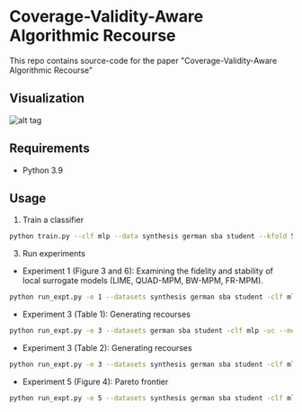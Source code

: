 # Coverage-Validity-Aware Algorithmic Recourse

This repo contains source-code for the paper "Coverage-Validity-Aware Algorithmic Recourse"

## Visualization

![alt tag](https://anonymous.4open.science/api/repo/mpm-recourse/file/illus/illus.gif)

## Requirements

- Python 3.9

## Usage

1. Train a classifier

```sh
python train.py --clf mlp --data synthesis german sba student --kfold 5 --num-future 100 --num-proc 16
```

3. Run experiments

* Experiment 1 (Figure 3 and 6): Examining the fidelity and stability of local surrogate models (LIME, QUAD-MPM, BW-MPM, FR-MPM).

```sh
python run_expt.py -e 1 --datasets synthesis german sba student -clf mlp --methods lime quad_rmpm bw_rmpm fr_rmpm -uc
```

* Experiment 3 (Table 1): Generating recourses

```sh
python run_expt.py -e 3 --datasets german sba student -clf mlp -uc --methods wachter lime_proj lime_roar clime_roar limels_roar fr_rmpm_proj
```

* Experiment 3 (Table 2): Generating recourses

```sh
python run_expt.py -e 3 --datasets synthesis german sba student -clf mlp -uc --methods lime_ar clime_ar limels_ar fr_rmpm_ar
```


* Experiment 5 (Figure 4): Pareto frontier

```sh
python run_expt.py -e 5 --datasets synthesis german sba student -clf mlp -uc --methods wachter lime_roar clime_roar limels_roar fr_rmpm_proj
```
